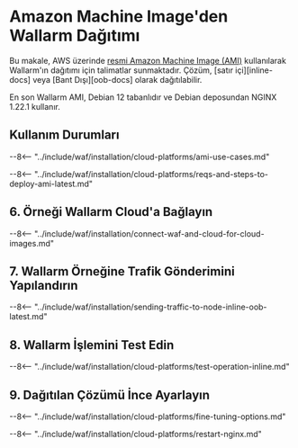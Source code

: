 # Amazon Machine Image'den Wallarm Dağıtımı

Bu makale, AWS üzerinde [resmi Amazon Machine Image (AMI)](https://aws.amazon.com/marketplace/pp/B073VRFXSD) kullanılarak Wallarm'ın dağıtımı için talimatlar sunmaktadır. Çözüm, [satır içi][inline-docs] veya [Bant Dışı][oob-docs] olarak dağıtılabilir.

En son Wallarm AMI, Debian 12 tabanlıdır ve Debian deposundan NGINX 1.22.1 kullanır.

## Kullanım Durumları

--8<-- "../include/waf/installation/cloud-platforms/ami-use-cases.md"

--8<-- "../include/waf/installation/cloud-platforms/reqs-and-steps-to-deploy-ami-latest.md"

## 6. Örneği Wallarm Cloud'a Bağlayın

--8<-- "../include/waf/installation/connect-waf-and-cloud-for-cloud-images.md"

## 7. Wallarm Örneğine Trafik Gönderimini Yapılandırın

--8<-- "../include/waf/installation/sending-traffic-to-node-inline-oob-latest.md"

## 8. Wallarm İşlemini Test Edin

--8<-- "../include/waf/installation/cloud-platforms/test-operation-inline.md"

## 9. Dağıtılan Çözümü İnce Ayarlayın

--8<-- "../include/waf/installation/cloud-platforms/fine-tuning-options.md"

--8<-- "../include/waf/installation/cloud-platforms/restart-nginx.md"